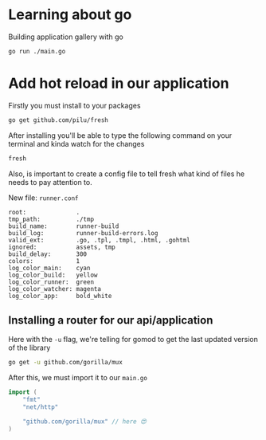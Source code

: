 # Learning about go

Building application gallery with go

```bash
go run ./main.go
```

# Add hot reload in our application

Firstly you must install to your packages

```bash
go get github.com/pilu/fresh
```

After installing you'll be able to type the following command on your terminal and kinda watch for the changes

```bash
fresh
```

Also, is important to create a config file to tell fresh what kind of files he needs to pay attention to.


New file: `runner.conf`

```
root:              .
tmp_path:          ./tmp
build_name:        runner-build
build_log:         runner-build-errors.log
valid_ext:         .go, .tpl, .tmpl, .html, .gohtml
ignored:           assets, tmp
build_delay:       300
colors:            1
log_color_main:    cyan
log_color_build:   yellow
log_color_runner:  green
log_color_watcher: magenta
log_color_app:     bold_white
```

## Installing a router for our api/application

Here with the `-u` flag, we're telling for gomod to get the last updated version of the library

```bash
go get -u github.com/gorilla/mux
```

After this, we must import it to our `main.go`

```go
import (
	"fmt"
	"net/http"

	"github.com/gorilla/mux" // here 😍
)
```


